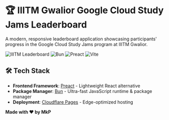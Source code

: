 # 🏆 IIITM Gwalior Google Cloud Study Jams Leaderboard

A modern, responsive leaderboard application showcasing participants' progress in the Google Cloud Study Jams program at IIITM Gwalior. 

![IIITM Leaderboard](https://img.shields.io/badge/Status-Live-brightgreen) ![Bun](https://img.shields.io/badge/Bun-Latest-orange) ![Preact](https://img.shields.io/badge/Preact-10.x-blue) ![Vite](https://img.shields.io/badge/Vite-7.x-purple)


## 🛠️ Tech Stack

- **Frontend Framework**: [Preact](https://preactjs.com) - Lightweight React alternative
- **Package Manager**: [Bun](https://bun.sh) - Ultra-fast JavaScript runtime & package manager
- **Deployment**: [Cloudflare Pages](https://pages.cloudflare.com) - Edge-optimized hosting


**Made with ❤️ by MkP**
